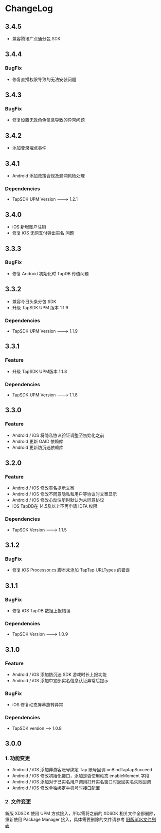 # ChangeLog


## 3.4.5
- 兼容腾讯广点通分包 SDK

## 3.4.4

### BugFix
* 修复直播权限导致的无法安装问题

## 3.4.3

### BugFix
* 修复设置无效角色信息导致的异常问题

## 3.4.2
* 添加登录埋点事件

## 3.4.1
* Android 添加政策合规及漏洞风险处理

### Dependencies
* TapSDK UPM Version ---> 1.2.1


## 3.4.0
* iOS 新增账户注销
* 修复 iOS 无网支付弹出实名 问题

## 3.3.3

### BugFix
* 修复 Android 初始化时 TapDB 传值问题

## 3.3.2
* 兼容今日头条分包 SDK 
* 升级 TapSDK UPM 版本 1.1.9

### Dependencies
* TapSDK UPM Version ---> 1.1.9

## 3.3.1

### Feature
* 升级 TapSDK UPM版本 1.1.8

### Dependencies

* TapSDK UPM Version ---> 1.1.8


## 3.3.0 

### Feature
* Android / iOS 将隐私协议验证调整至初始化之前
* Android 更新 OAID 依赖库
* Android 更新防沉迷依赖库


## 3.2.0    
### Feature
* Android / iOS 修改实名提示文案
* Android / iOS 修改不同意隐私和用户等协议时文案显示
* Android / iOS 修改心动注册时默认为未同意协议
* iOS TapDB在 14.5及以上不再申请 IDFA 权限

### Dependencies

* TapSDK Version ---> 1.1.5


## 3.1.2

### BugFix

* 修复 iOS Processor.cs 脚本未添加 TapTap URLTypes 的错误

## 3.1.1

### BugFix

* 修复 iOS TapDB 数据上报错误

### Dependencies

* TapSDK Version ---> 1.0.9

## 3.1.0 

### Feature
* Android / iOS 添加防沉迷 SDK 游戏时长上报功能
* Android / iOS 添加中宣部实名信息认证异常后提示
### BugFix
* iOS 修复动态屏幕旋转异常
### Dependencies
* TapSDK version --> 1.0.8


## 3.0.0 

### 1. 功能变更
* Android / iOS 添加非游客账号绑定 Tap 账号回调 onBindTaptapSucceed
* Android / iOS 修改初始化接口，添加是否使用动态 enableMoment 字段
* Android / iOS 添加对于已实名用户调用打开实名窗口时返回实名失败回调
* Android / iOS 修改单独绑定手机号时接口配置

### 2. 文件变更
新版 XDSDK 使用 UPM 方式接入，所以需将之前的 XDSDK 相关文件全部删除，重新使用 Package Manager 接入，具体需要删除的文件请参考 [旧版SDK文件列表](./Documentation/旧版SDK文件列表.md)

  
